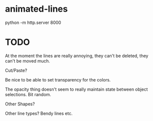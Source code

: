 # animated-lines
python -m http.server 8000       

# TODO
At the moment the lines are really annoying, they can't be deleted, they can't be moved much. 

Cut/Paste? 

Be nice to be able to set transparency for the colors. 

The opacity thing doesn't seem to really maintain state between object selections. Bit random.

Other Shapes?

Other line types? Bendy lines etc.

